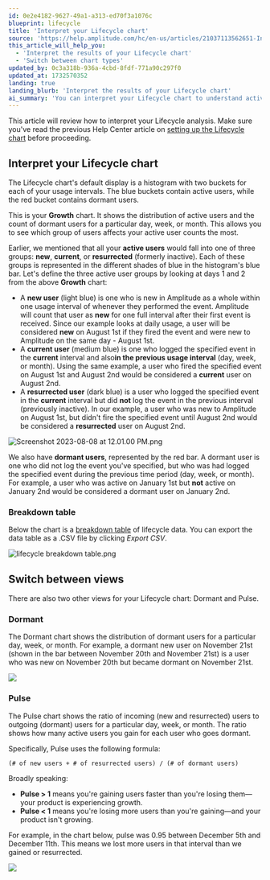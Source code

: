 ```yaml
---
id: 0e2e4182-9627-49a1-a313-ed70f3a1076c
blueprint: lifecycle
title: 'Interpret your Lifecycle chart'
source: 'https://help.amplitude.com/hc/en-us/articles/21037113562651-Interpret-your-Lifecycle-chart'
this_article_will_help_you:
  - 'Interpret the results of your Lifecycle chart'
  - 'Switch between chart types'
updated_by: 0c3a318b-936a-4cbd-8fdf-771a90c297f0
updated_at: 1732570352
landing: true
landing_blurb: 'Interpret the results of your Lifecycle chart'
ai_summary: 'You can interpret your Lifecycle chart to understand active and dormant users. The Growth chart displays active users in blue and dormant users in red. Active users are categorized as new, current, or resurrected. The chart helps you see which user group impacts your active user counts. You can switch between views like Dormant and Pulse to analyze user behavior further. The Pulse chart shows the ratio of incoming to outgoing users, indicating if your product is growing. The breakdown table provides detailed lifecycle data that you can export as a .CSV file.'
---
```

This article will review how to interpret your Lifecycle analysis. Make sure you've read the previous Help Center article on [setting up the Lifecycle chart](/docs/analytics/charts/lifecycle/lifecycle-track-growth) before proceeding.

## Interpret your Lifecycle chart

The Lifecycle chart's default display is a histogram with two buckets for each of your usage intervals. The blue buckets contain active users, while the red bucket contains dormant users.

This is your **Growth** chart. It shows the distribution of active users and the count of dormant users for a particular day, week, or month. This allows you to see which group of users affects your active user counts the most.

Earlier, we mentioned that all your **active users** would fall into one of three groups: **new**, **current**, or **resurrected** (formerly inactive). Each of these groups is represented in the different shades of blue in the histogram's blue bar. Let's define the three active user groups by looking at days 1 and 2 from the above **Growth** chart:

* A **new user** (light blue) is one who is new in Amplitude as a whole within one usage interval of whenever they performed the event. Amplitude will count that user as **new** for one full interval after their first event is received. Since our example looks at daily usage, a user will be considered **new** on August 1st if they fired the event and were new to Amplitude on the same day - August 1st.
* A **current user** (medium blue) is one who logged the specified event in the **current** interval and also**in the previous usage interval** (day, week, or month). Using the same example, a user who fired the specified event on August 1st and August 2nd would be considered a **current** user on August 2nd.
* A **resurrected user** (dark blue) is a user who logged the specified event in the **current** interval but did **not** log the event in the previous interval (previously inactive). In our example, a user who was new to Amplitude on August 1st, but didn't fire the specified event until August 2nd would be considered a **resurrected** user on August 2nd.

![Screenshot 2023-08-08 at 12.01.00 PM.png](/docs/output/img/lifecycle/screenshot-2023-08-08-at-12-01-00-pm-png.png)

We also have **dormant users**, represented by the red bar. A dormant user is one who did not log the event you've specified, but who was had logged the specified event during the previous time period (day, week, or month). For example, a user who was active on January 1st but **not** active on January 2nd would be considered a dormant user on January 2nd.

### Breakdown table

Below the chart is a [breakdown table](/docs/analytics/charts/review-chart-data) of lifecycle data. You can export the data table as a .CSV file by clicking *Export CSV*.

![lifecycle breakdown table.png](/docs/output/img/lifecycle/lifecycle-breakdown-table-png.png)

## Switch between views

There are also two other views for your Lifecycle chart: Dormant and Pulse.

### Dormant

The Dormant chart shows the distribution of dormant users for a particular day, week, or month. For example, a dormant new user on November 21st (shown in the bar between November 20th and November 21st) is a user who was new on November 20th but became dormant on November 21st.

![](statamic://asset::help_center_conversions::lifecycle/lifecycle-dormant.png)

### Pulse

The Pulse chart shows the ratio of incoming (new and resurrected) users to outgoing (dormant) users for a particular day, week, or month. The ratio shows how many active users you gain for each user who goes dormant.

Specifically, Pulse uses the following formula:

`(# of new users + # of resurrected users) / (# of dormant users)`

Broadly speaking:

* **Pulse > 1** means you're gaining users faster than you're losing them—your product is experiencing growth.
* **Pulse < 1** means you're losing more users than you're gaining—and your product isn't growing.

For example, in the chart below, pulse was 0.95 between December 5th and December 11th. This means we lost more users in that interval than we gained or resurrected.

![](statamic://asset::help_center_conversions::lifecycle/lifecycle-pulse.png)